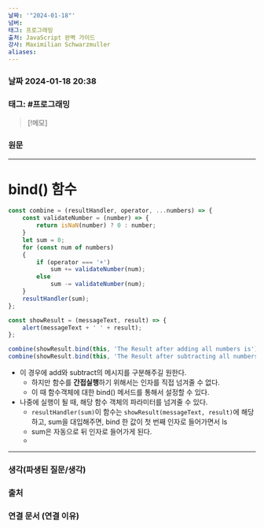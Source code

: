 ```yaml
---
날짜: '"2024-01-18"'
넘버: 
태그: 프로그래밍
출처: JavaScript 완벽 가이드
강사: Maximilian Schwarzmuller
aliases:
---
```

### 날짜  2024-01-18 20:38

### 태그: #프로그래밍 

>[!메모]
>

### 원문
---
# bind() 함수
```js
const combine = (resultHandler, operator, ...numbers) => {
	const validateNumber = (number) => {
		return isNaN(number) ? 0 : number;
	}
	let sum = 0;
	for (const num of numbers)
	{
		if (operator === '+')
			sum += validateNumber(num);
		else
			sum -= validateNumber(num);
	}
	resultHandler(sum);
};

const showResult = (messageText, result) => {
	alert(messageText + ' ' + result);
};

combine(showResult.bind(this, 'The Result after adding all numbers is'), '+', 1, 2, 3, 4, 5, 6);
combine(showResult.bind(this, 'The Result after subtracting all numbers is'), '-', 1, 2, 3, 4, 5, 6);
```
- 이 경우에 add와 subtract의 메시지를 구분해주길 원한다.
	- 하지만 함수를 **간접실행**하기 위해서는 인자를 직접 넘겨줄 수 없다.
	- 이 때 함수객체에 대한 bind() 메서드를 통해서 설정할 수 있다.
- 나중에 실행이 될 때, 해당 함수 객체의 파라미터를 넘겨줄 수 있다.
	- `resultHandler(sum)`이 함수는 `showResult(messageText, result)`에 해당하고, sum을 대입해주면, bind 한 값이 첫 번째 인자로 들어가면서 ls
	- sum은 자동으로 뒤 인자로 들어가게 된다.
	- 


---
### 생각(파생된 질문/생각)

### 출처

### 연결 문서 (연결 이유)

